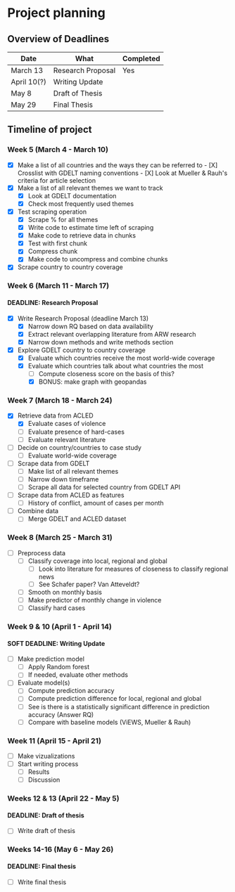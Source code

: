 # Project planning

## Overview of Deadlines

| Date  | What | Completed |
|---|---|---|
| March 13  | Research Proposal | Yes |
| April 10(?) | Writing Update  |   |
| May 8 | Draft of Thesis  |   |
| May 29 | Final Thesis |   |

## Timeline of project

### Week 5 (March 4 - March 10)

- [X] Make a list of all countries and the ways they can be referred to
        - [X] Crosslist with GDELT naming conventions
        - [X] Look at Mueller & Rauh's criteria for article selection
- [X] Make a list of all relevant themes we want to track
    - [X] Look at GDELT documentation
    - [X] Check most frequently used themes
- [X] Test scraping operation
    - [X] Scrape % for all themes
    - [X] Write code to estimate time left of scraping 
    - [X] Make code to retrieve data in chunks
    - [X] Test with first chunk
    - [X] Compress chunk
    - [X] Make code to uncompress and combine chunks
- [X] Scrape country to country coverage

### Week 6 (March 11 - March 17)
#### DEADLINE: Research Proposal

- [X] Write Research Proposal (deadline March 13)
    - [X] Narrow down RQ based on data availability
    - [X] Extract relevant overlapping literature from ARW research
    - [X] Narrow down methods and write methods section
- [X] Explore GDELT country to country coverage
    - [X] Evaluate which countries receive the most world-wide coverage
    - [X] Evaluate which countries talk about what countries the most
        - [ ] Compute closeness score on the basis of this?
        - [X] BONUS: make graph with geopandas

### Week 7 (March 18 - March 24)

- [X] Retrieve data from ACLED
    - [X] Evaluate cases of violence
    - [ ] Evaluate presence of hard-cases
    - [ ] Evaluate relevant literature
- [ ] Decide on country/countries to case study
    - [ ] Evaluate world-wide coverage
- [ ] Scrape data from GDELT
    - [ ] Make list of all relevant themes
    - [ ] Narrow down timeframe
    - [ ] Scrape all data for selected country from GDELT API
- [ ] Scrape data from ACLED as features
    - [ ] History of conflict, amount of cases per month
- [ ] Combine data
    - [ ] Merge GDELT and ACLED dataset

### Week 8 (March 25 - March 31)

- [ ] Preprocess data
    - [ ] Classify coverage into local, regional and global
        - [ ] Look into literature for measures of closeness to classify regional news
        - [ ] See Schafer paper? Van Atteveldt?
    - [ ] Smooth on monthly basis
    - [ ] Make predictor of monthly change in violence
    - [ ] Classify hard cases

### Week 9 & 10 (April 1 - April 14)
#### SOFT DEADLINE: Writing Update

- [ ] Make prediction model
    - [ ] Apply Random forest
    - [ ] If needed, evaluate other methods
- [ ] Evaluate model(s)
    - [ ] Compute prediction accuracy
    - [ ] Compute prediction difference for local, regional and global
    - [ ] See is there is a statistically significant difference in prediction accuracy (Answer RQ)
    - [ ] Compare with baseline models (ViEWS, Mueller & Rauh)

### Week 11 (April 15 - April 21)

- [ ] Make vizualizations
- [ ] Start writing process
    - [ ] Results
    - [ ] Discussion

### Weeks 12 & 13 (April 22 - May 5)
#### DEADLINE: Draft of thesis

- [ ] Write draft of thesis

### Weeks 14-16 (May 6 - May 26)
#### DEADLINE: Final thesis

- [ ] Write final thesis

